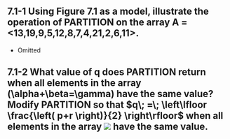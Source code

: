 
## 7.1-1 Using Figure 7.1 as a model, illustrate the operation of PARTITION on the array A = <13,19,9,5,12,8,7,4,21,2,6,11>.
- Omitted

## 7.1-2  What value of q does PARTITION return when all elements in the array \(\alpha+\beta=\gamma\) have the same value? Modify PARTITION so that $q\; =\; \left\lfloor \frac{\left( p+r \right)}{2} \right\rfloor$ when all elements in the array ![](http://latex.codecogs.com/gif.latex?n+\\lceil\\lg{n}\\rceil-2) have the same value.